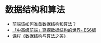 # 数据结构和算法
- [前端该如何准备数据结构和算法？](https://juejin.im/post/5d5b307b5188253da24d3cd1)
- [「中高级前端」窥探数据结构的世界- ES6版](https://juejin.im/post/5cd1ab3df265da03587c142a)
- [课程《数据结构与算法之美》](https://time.geekbang.org/column/intro/126)